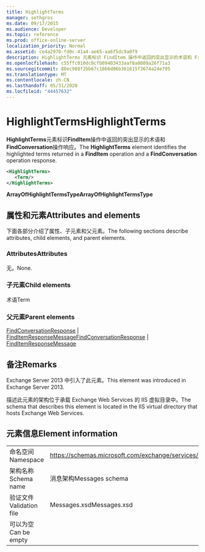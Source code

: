 ```yaml
---
title: HighlightTerms
manager: sethgros
ms.date: 09/17/2015
ms.audience: Developer
ms.topic: reference
ms.prod: office-online-server
localization_priority: Normal
ms.assetid: ce4a2978-fd0c-41a4-ae65-aa6f5dc9a0f9
description: HighlightTerms 元素标识 FindItem 操作中返回的突出显示的术语和 FindConversation 操作响应。
ms.openlocfilehash: c55ffc010dc0cfb09403433aaf8a0809a26f71a3
ms.sourcegitcommit: 88ec988f2bb67c1866d06b361615f3674a24e795
ms.translationtype: MT
ms.contentlocale: zh-CN
ms.lasthandoff: 05/31/2020
ms.locfileid: "44457632"
---
```

# <a name="highlightterms"></a><span data-ttu-id="f5969-103">HighlightTerms</span><span class="sxs-lookup"><span data-stu-id="f5969-103">HighlightTerms</span></span>

<span data-ttu-id="f5969-104">**HighlightTerms**元素标识**FindItem**操作中返回的突出显示的术语和**FindConversation**操作响应。</span><span class="sxs-lookup"><span data-stu-id="f5969-104">The **HighlightTerms** element identifies the highlighted terms returned in a **FindItem** operation and a **FindConversation** operation response.</span></span> 
  
```XML
<HighlightTerms>
   <Term/>
</HighlightTerms>
```

 <span data-ttu-id="f5969-105">**ArrayOfHighlightTermsType**</span><span class="sxs-lookup"><span data-stu-id="f5969-105">**ArrayOfHighlightTermsType**</span></span>
## <a name="attributes-and-elements"></a><span data-ttu-id="f5969-106">属性和元素</span><span class="sxs-lookup"><span data-stu-id="f5969-106">Attributes and elements</span></span>

<span data-ttu-id="f5969-107">下面各部分介绍了属性、子元素和父元素。</span><span class="sxs-lookup"><span data-stu-id="f5969-107">The following sections describe attributes, child elements, and parent elements.</span></span>
  
### <a name="attributes"></a><span data-ttu-id="f5969-108">Attributes</span><span class="sxs-lookup"><span data-stu-id="f5969-108">Attributes</span></span>

<span data-ttu-id="f5969-109">无。</span><span class="sxs-lookup"><span data-stu-id="f5969-109">None.</span></span>
  
### <a name="child-elements"></a><span data-ttu-id="f5969-110">子元素</span><span class="sxs-lookup"><span data-stu-id="f5969-110">Child elements</span></span>

<span data-ttu-id="f5969-111">术语</span><span class="sxs-lookup"><span data-stu-id="f5969-111">Term</span></span>
  
### <a name="parent-elements"></a><span data-ttu-id="f5969-112">父元素</span><span class="sxs-lookup"><span data-stu-id="f5969-112">Parent elements</span></span>

<span data-ttu-id="f5969-113">[FindConversationResponse](findconversationresponse.md)  | [FindItemResponseMessage](finditemresponsemessage.md)</span><span class="sxs-lookup"><span data-stu-id="f5969-113">[FindConversationResponse](findconversationresponse.md) | [FindItemResponseMessage](finditemresponsemessage.md)</span></span>
  
## <a name="remarks"></a><span data-ttu-id="f5969-114">备注</span><span class="sxs-lookup"><span data-stu-id="f5969-114">Remarks</span></span>

<span data-ttu-id="f5969-115">Exchange Server 2013 中引入了此元素。</span><span class="sxs-lookup"><span data-stu-id="f5969-115">This element was introduced in Exchange Server 2013.</span></span>
  
<span data-ttu-id="f5969-116">描述此元素的架构位于承载 Exchange Web Services 的 IIS 虚拟目录中。</span><span class="sxs-lookup"><span data-stu-id="f5969-116">The schema that describes this element is located in the IIS virtual directory that hosts Exchange Web Services.</span></span>
  
## <a name="element-information"></a><span data-ttu-id="f5969-117">元素信息</span><span class="sxs-lookup"><span data-stu-id="f5969-117">Element information</span></span>

|||
|:-----|:-----|
|<span data-ttu-id="f5969-118">命名空间</span><span class="sxs-lookup"><span data-stu-id="f5969-118">Namespace</span></span>  <br/> |https://schemas.microsoft.com/exchange/services/2006/messages  <br/> |
|<span data-ttu-id="f5969-119">架构名称</span><span class="sxs-lookup"><span data-stu-id="f5969-119">Schema name</span></span>  <br/> |<span data-ttu-id="f5969-120">消息架构</span><span class="sxs-lookup"><span data-stu-id="f5969-120">Messages schema</span></span>  <br/> |
|<span data-ttu-id="f5969-121">验证文件</span><span class="sxs-lookup"><span data-stu-id="f5969-121">Validation file</span></span>  <br/> |<span data-ttu-id="f5969-122">Messages.xsd</span><span class="sxs-lookup"><span data-stu-id="f5969-122">Messages.xsd</span></span>  <br/> |
|<span data-ttu-id="f5969-123">可以为空</span><span class="sxs-lookup"><span data-stu-id="f5969-123">Can be empty</span></span>  <br/> ||
   

